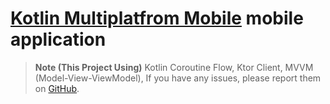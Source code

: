# [Kotlin Multiplatfrom Mobile](https://www.jetbrains.com/kotlin-multiplatform/) mobile application

> **Note (This Project Using)**
> Kotlin Coroutine Flow,
> Ktor Client,
> MVVM (Model-View-ViewModel),
> If you have any issues, please report them on [GitHub](https://github.com/JetBrains/compose-multiplatform/issues).
